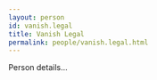 ```yaml
---
layout: person
id: vanish.legal
title: Vanish Legal
permalink: people/vanish.legal.html
---
```


Person details...